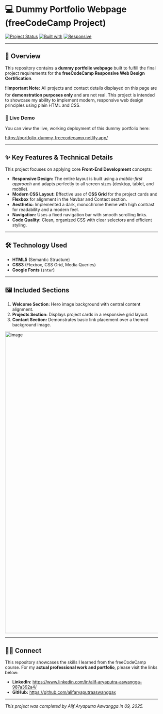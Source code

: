 # 💻 Dummy Portfolio Webpage (freeCodeCamp Project)

[![Project Status](https://img.shields.io/badge/Status-Completed-brightgreen)]() 
[![Built with](https://img.shields.io/badge/Tech-HTML5%20%7C%20CSS3-red)]()
[![Responsive](https://img.shields.io/badge/Layout-Fully%20Responsive-blue)]()

---

## 🚀 Overview

This repository contains a **dummy portfolio webpage** built to fulfill the final project requirements for the **freeCodeCamp Responsive Web Design Certification**.

**❗ Important Note:** All projects and contact details displayed on this page are for **demonstration purposes only** and are not real. This project is intended to showcase my ability to implement modern, responsive web design principles using plain HTML and CSS.

### 🔗 Live Demo

You can view the live, working deployment of this dummy portfolio here:

https://portfolio-dummy-freecodecamp.netlify.app/

---

## ✨ Key Features & Technical Details

This project focuses on applying core **Front-End Development** concepts:

* **Responsive Design:** The entire layout is built using a *mobile-first approach* and adapts perfectly to all screen sizes (desktop, tablet, and mobile).
* **Modern CSS Layout:** Effective use of **CSS Grid** for the project cards and **Flexbox** for alignment in the Navbar and Contact section.
* **Aesthetic:** Implemented a dark, monochrome theme with high contrast for readability and a modern feel.
* **Navigation:** Uses a fixed navigation bar with smooth scrolling links.
* **Code Quality:** Clean, organized CSS with clear selectors and efficient styling.

---

## 🛠️ Technology Used

* **HTML5** (Semantic Structure)
* **CSS3** (Flexbox, CSS Grid, Media Queries)
* **Google Fonts** (`Inter`)

---

## 🖼️ Included Sections

1.  **Welcome Section:** Hero image background with central content alignment.
2.  **Projects Section:** Displays project cards in a responsive grid layout.
3.  **Contact Section:** Demonstrates basic link placement over a themed background image.

<img width="1918" height="995" alt="image" src="https://github.com/user-attachments/assets/da8d996a-6546-42fd-8438-acfe7399abf3" />

---

## 🙋‍♂️ Connect

This repository showcases the skills I learned from the freeCodeCamp course. For my **actual professional work and portfolio**, please visit the links below:

* **LinkedIn:** https://www.linkedin.com/in/alif-aryaputra-aswangga-987a392a4/
* **GitHub:** https://github.com/alifaryaputraaswanggax

---

*This project was completed by Alif Aryaputra Aswangga in 09, 2025.*
